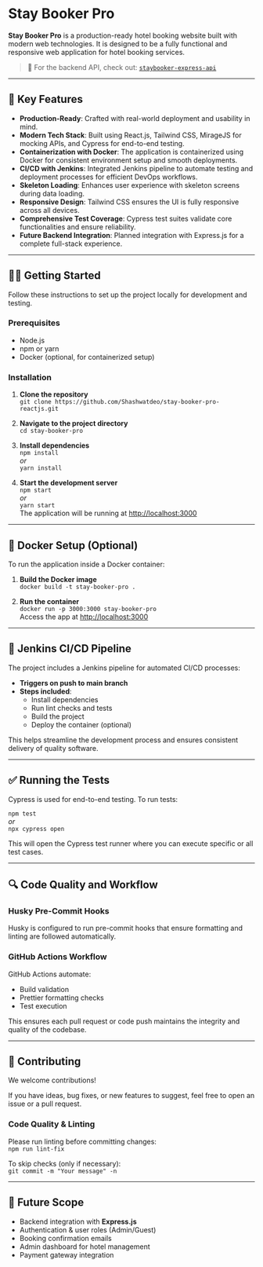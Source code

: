 # Stay Booker Pro

**Stay Booker Pro** is a production-ready hotel booking website built with modern web technologies. It is designed to be a fully functional and responsive web application for hotel booking services.

> 🔧 For the backend API, check out: [`staybooker-express-api`](https://github.com/iZooGooD/stay-booker-hotel-booking-express-api)

---

## 🚀 Key Features

- **Production-Ready**: Crafted with real-world deployment and usability in mind.  
- **Modern Tech Stack**: Built using React.js, Tailwind CSS, MirageJS for mocking APIs, and Cypress for end-to-end testing.  
- **Containerization with Docker**: The application is containerized using Docker for consistent environment setup and smooth deployments.  
- **CI/CD with Jenkins**: Integrated Jenkins pipeline to automate testing and deployment processes for efficient DevOps workflows.  
- **Skeleton Loading**: Enhances user experience with skeleton screens during data loading.  
- **Responsive Design**: Tailwind CSS ensures the UI is fully responsive across all devices.  
- **Comprehensive Test Coverage**: Cypress test suites validate core functionalities and ensure reliability.  
- **Future Backend Integration**: Planned integration with Express.js for a complete full-stack experience.  

---

## 🧑‍💻 Getting Started

Follow these instructions to set up the project locally for development and testing.

### Prerequisites

- Node.js  
- npm or yarn  
- Docker (optional, for containerized setup)  

### Installation

1. **Clone the repository**  
   `git clone https://github.com/Shashwatdeo/stay-booker-pro-reactjs.git`

2. **Navigate to the project directory**  
   `cd stay-booker-pro`

3. **Install dependencies**  
   `npm install`  
   _or_  
   `yarn install`

4. **Start the development server**  
   `npm start`  
   _or_  
   `yarn start`  
   The application will be running at [http://localhost:3000](http://localhost:3000)

---

## 🐳 Docker Setup (Optional)

To run the application inside a Docker container:

1. **Build the Docker image**  
   `docker build -t stay-booker-pro .`

2. **Run the container**  
   `docker run -p 3000:3000 stay-booker-pro`  
   Access the app at [http://localhost:3000](http://localhost:3000)

---

## 🔁 Jenkins CI/CD Pipeline

The project includes a Jenkins pipeline for automated CI/CD processes:

- **Triggers on push to main branch**
- **Steps included**:
  - Install dependencies  
  - Run lint checks and tests  
  - Build the project  
  - Deploy the container (optional)  

This helps streamline the development process and ensures consistent delivery of quality software.

---

## ✅ Running the Tests

Cypress is used for end-to-end testing. To run tests:

`npm test`  
_or_  
`npx cypress open`  

This will open the Cypress test runner where you can execute specific or all test cases.

---

## 🔍 Code Quality and Workflow

### Husky Pre-Commit Hooks  
Husky is configured to run pre-commit hooks that ensure formatting and linting are followed automatically.

### GitHub Actions Workflow  
GitHub Actions automate:  
- Build validation  
- Prettier formatting checks  
- Test execution  

This ensures each pull request or code push maintains the integrity and quality of the codebase.

---

## 🤝 Contributing

We welcome contributions!

If you have ideas, bug fixes, or new features to suggest, feel free to open an issue or a pull request.

### Code Quality & Linting

Please run linting before committing changes:  
`npm run lint-fix`

To skip checks (only if necessary):  
`git commit -m "Your message" -n`

---

## 🌱 Future Scope

- Backend integration with **Express.js**  
- Authentication & user roles (Admin/Guest)  
- Booking confirmation emails  
- Admin dashboard for hotel management  
- Payment gateway integration  
